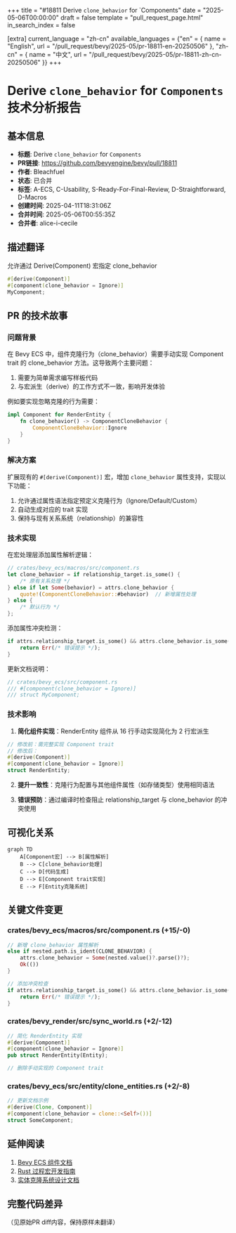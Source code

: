 +++
title = "#18811 Derive `clone_behavior` for `Components"
date = "2025-05-06T00:00:00"
draft = false
template = "pull_request_page.html"
in_search_index = false

[extra]
current_language = "zh-cn"
available_languages = {"en" = { name = "English", url = "/pull_request/bevy/2025-05/pr-18811-en-20250506" }, "zh-cn" = { name = "中文", url = "/pull_request/bevy/2025-05/pr-18811-zh-cn-20250506" }}
+++

# Derive `clone_behavior` for `Components` 技术分析报告

## 基本信息
- **标题**: Derive `clone_behavior` for `Components`
- **PR链接**: https://github.com/bevyengine/bevy/pull/18811
- **作者**: Bleachfuel
- **状态**: 已合并
- **标签**: A-ECS, C-Usability, S-Ready-For-Final-Review, D-Straightforward, D-Macros
- **创建时间**: 2025-04-11T18:31:06Z
- **合并时间**: 2025-05-06T00:55:35Z
- **合并者**: alice-i-cecile

## 描述翻译
允许通过 Derive(Component) 宏指定 clone_behavior

```rust
#[derive(Component)]
#[component(clone_behavior = Ignore)]
MyComponent;
```

## PR 的技术故事

### 问题背景
在 Bevy ECS 中，组件克隆行为（clone_behavior）需要手动实现 Component trait 的 clone_behavior 方法。这导致两个主要问题：
1. 需要为简单需求编写样板代码
2. 与宏派生（derive）的工作方式不一致，影响开发体验

例如要实现忽略克隆的行为需要：
```rust
impl Component for RenderEntity {
    fn clone_behavior() -> ComponentCloneBehavior {
        ComponentCloneBehavior::Ignore
    }
}
```

### 解决方案
扩展现有的 `#[derive(Component)]` 宏，增加 `clone_behavior` 属性支持，实现以下功能：
1. 允许通过属性语法指定预定义克隆行为（Ignore/Default/Custom）
2. 自动生成对应的 trait 实现
3. 保持与现有关系系统（relationship）的兼容性

### 技术实现
在宏处理层添加属性解析逻辑：
```rust
// crates/bevy_ecs/macros/src/component.rs
let clone_behavior = if relationship_target.is_some() {
    /* 原有关系处理 */
} else if let Some(behavior) = attrs.clone_behavior {
    quote!(ComponentCloneBehavior::#behavior)  // 新增属性处理
} else {
    /* 默认行为 */
};
```

添加属性冲突检测：
```rust
if attrs.relationship_target.is_some() && attrs.clone_behavior.is_some() {
    return Err(/* 错误提示 */);
}
```

更新文档说明：
```rust
// crates/bevy_ecs/src/component.rs
/// #[component(clone_behavior = Ignore)]
/// struct MyComponent;
```

### 技术影响
1. **简化组件实现**：RenderEntity 组件从 16 行手动实现简化为 2 行宏派生
```rust
// 修改前：需完整实现 Component trait
// 修改后：
#[derive(Component)]
#[component(clone_behavior = Ignore)]
struct RenderEntity;
```

2. **提升一致性**：克隆行为配置与其他组件属性（如存储类型）使用相同语法

3. **错误预防**：通过编译时检查阻止 relationship_target 与 clone_behavior 的冲突使用

## 可视化关系
```mermaid
graph TD
    A[Component宏] --> B[属性解析]
    B --> C[clone_behavior处理]
    C --> D[代码生成]
    D --> E[Component trait实现]
    E --> F[Entity克隆系统]
```

## 关键文件变更

### crates/bevy_ecs/macros/src/component.rs (+15/-0)
```rust
// 新增 clone_behavior 属性解析
else if nested.path.is_ident(CLONE_BEHAVIOR) {
    attrs.clone_behavior = Some(nested.value()?.parse()?);
    Ok(())
}

// 添加冲突检查
if attrs.relationship_target.is_some() && attrs.clone_behavior.is_some() {
    return Err(/* 错误提示 */);
}
```

### crates/bevy_render/src/sync_world.rs (+2/-12)
```rust
// 简化 RenderEntity 实现
#[derive(Component)]
#[component(clone_behavior = Ignore)]
pub struct RenderEntity(Entity);

// 删除手动实现的 Component trait
```

### crates/bevy_ecs/src/entity/clone_entities.rs (+2/-8)
```rust
// 更新文档示例
#[derive(Clone, Component)]
#[component(clone_behavior = clone::<Self>())]
struct SomeComponent;
```

## 延伸阅读
1. [Bevy ECS 组件文档](https://docs.rs/bevy_ecs/latest/bevy_ecs/component/trait.Component.html)
2. [Rust 过程宏开发指南](https://doc.rust-lang.org/reference/procedural-macros.html)
3. [实体克隆系统设计文档](https://bevyengine.org/learn/ecs/cloning-entities/)

## 完整代码差异
（见原始PR diff内容，保持原样未翻译）